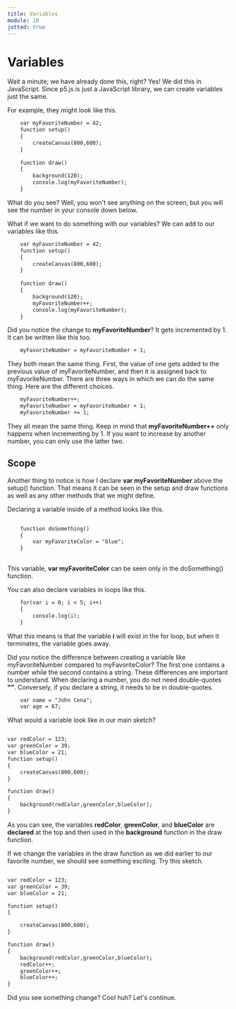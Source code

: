```yaml
---
title: Variables
module: 10
jotted: true
---
```


# Variables

Wait a minute; we have already done this, right?  Yes! We did this in JavaScript.  Since p5.js is just a JavaScript library, we can create variables just the same.

For example, they might look like this.

```html
    var myFavoriteNumber = 42;
    function setup()
    {
        createCanvas(800,600);
    }
    
    function draw()
    {
        background(120);
        console.log(myFavoriteNumber);
    }
```

What do you see?  Well, you won't see anything on the screen, but you will see the number in your console down below.

What if we want to do something with our variables?  We can add to our variables like this.

```html
    var myFavoriteNumber = 42;
    function setup()
    {
        createCanvas(800,600);
    }
    
    function draw()
    {
        background(120);
        myFavoriteNumber++;
        console.log(myFavoriteNumber);
    }
```

Did you notice the change to **myFavoriteNumber**?  It gets incremented by 1.  It can be written like this too.

```html
    myFavoriteNumber = myFavoriteNumber + 1;
```

They both mean the same thing. First, the value of one gets added to the previous value of myFavoriteNumber, and then it is assigned back to myFavoriteNumber.  There are three ways in which we can do the same thing. Here are the different choices.

```html
    myFavoriteNumber++;
    myFavoriteNumber = myFavoriteNumber + 1;
    myFavoriteNumber += 1;
```

They all mean the same thing.  Keep in mind that **myFavoriteNumber++** only happens when incrementing by 1.  If you want to increase by another number, you can only use the latter two.

## Scope
Another thing to notice is how I declare **var myFavoriteNumber** above the setup() function.  That means it can be seen in the setup and draw functions as well as any other methods that we might define.

Declaring a variable inside of a method looks like this.

```html
    
    function doSomething()
    {
        var myFavoriteColor = "blue";
    }
    
```

This variable, **var myFavoriteColor** can be seen only in the doSomething() function.

You can also declare variables in loops like this.

```html
    for(var i = 0; i < 5; i++)
    {
        console.log(i);
    }
```

What this means is that the variable **i** will exist in the for loop, but when it terminates, the variable goes away.

Did you notice the difference between creating a variable like myFavoriteNumber compared to myFavoriteColor?  The first one contains a number while the second contains a string.  These differences are important to understand.  When declaring a number, you do not need double-quotes **""**. Conversely, if you declare a string, it needs to be in double-quotes.

```html
    var name = "John Cena";
    var age = 67;
```

What would a variable look like in our main sketch?

```html

var redColor = 123;
var greenColor = 39;
var blueColor = 21;
function setup()
{
    createCanvas(800,600);
}

function draw()
{
    background(redColor,greenColor,blueColor);
}
```

As you can see, the variables **redColor**, **greenColor**, and **blueColor** are **declared** at the top and then used in the **background** function in the draw function.  

If we change the variables in the draw function as we did earlier to our favorite number, we should see something exciting.  Try this sketch.

```html

var redColor = 123;
var greenColor = 39;
var blueColor = 21;

function setup()
{

    createCanvas(800,600);
}

function draw()
{
    background(redColor,greenColor,blueColor);
    redColor++;
    greenColor++;
    blueColor++;
}
```

Did you see something change?  Cool huh?  Let's continue.